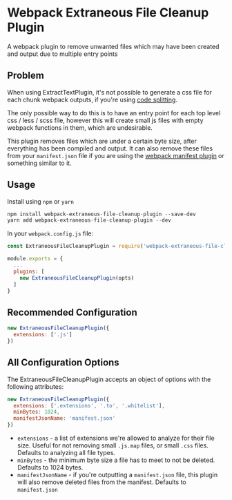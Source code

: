 # Webpack Extraneous File Cleanup Plugin

A webpack plugin to remove unwanted files which may have been created and output due to multiple entry points

## Problem

When using ExtractTextPlugin, it's not possible to generate a css file for each chunk webpack outputs, if you're using [code splitting]([https://webpack.js.org/guides/code-splitting/]).

The only possible way to do this is to have an entry point for each top level css / less / scss file, however this will create small js files with empty webpack functions in them, which are undesirable.
 
This plugin removes files which are under a certain byte size, after everything has been compiled and output. It can also remove these files from your `manifest.json` file if you are using the [webpack manifest plugin](https://github.com/danethurber/webpack-manifest-plugin) or something similar to it. 

## Usage

Install using `npm` or `yarn`
```js
npm install webpack-extraneous-file-cleanup-plugin --save-dev
yarn add webpack-extraneous-file-cleanup-plugin --dev
```

In your `webpack.config.js` file:

```js
const ExtraneousFileCleanupPlugin = require('webpack-extraneous-file-cleanup-plugin');

module.exports = {
  ...
  plugins: [
    new ExtraneousFileCleanupPlugin(opts)
  ]
}
```

## Recommended Configuration

```js
new ExtraneousFileCleanupPlugin({
  extensions: ['.js']
})
```

## All Configuration Options

The ExtraneousFileCleanupPlugin accepts an object of options with the following attributes:

```js
new ExtraneousFileCleanupPlugin({
  extensions: ['.extensions', '.to', '.whitelist'],
  minBytes: 1024,
  manifestJsonName: 'manifest.json'
})
```

* `extensions` - a list of extensions we're allowed to analyze for their file size. Useful for not removing small `.js.map` files, or small `.css` files. Defaults to analyzing all file types.
* `minBytes` - the minimum byte size a file has to meet to not be deleted. Defaults to 1024 bytes.
* `manifestJsonName` - if you're outputting a `manifest.json` file, this plugin will also remove deleted files from the manifest. Defaults to `manifest.json`
